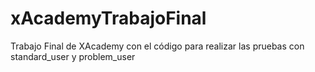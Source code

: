 # xAcademyTrabajoFinal
Trabajo Final de XAcademy con el código para realizar las pruebas con standard_user y problem_user
